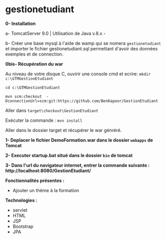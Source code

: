 # gestionetudiant

<b>0- Installation</b>

a- TomcatServer 9.0 | Utilisation de Java v.8.x - 

b- Créer une base mysql à l'aide de wamp qui se nomera `gestionetudiant` et importer le fichier gestionetudiant.sql 
permettant d'avoir des données exemples et de connection.

<b>0bis- Récupération du war</b>

Au niveau de votre disque C, ouvirir une console cmd et ecrire:
`mkdir c:\GTMGestionEtudiant`

`cd c:\GTMGestionEtudiant`

`mvn scm:checkout  -DconnectionUrl=scm:git:https://github.com/BenKapoor/GestionEtudiant`

Aller dans `target\checkout\GestionEtudiant`

Exécuter la commande :
`mvn install`

Aller dans le dossier target et récupérer le war génréré.

<b>1- Deplacer le fichier DemoFormation.war dans le dossier `webapps` de Tomcat </b>

<b>2- Executer startup.bat situé dans le dossier `bin` de tomcat </b>

<b>3- Dans l'url du navigateur internet, entrer la commande suivante : http://localhost:8080/GestionEtudiant/ </b>

<b>Fonctionnalités présentes : </b>
- Ajouter un thème à la formation

<b>Technologies : </b>
- servlet
- HTML
- JSP
- Bootstrap
- JPA
